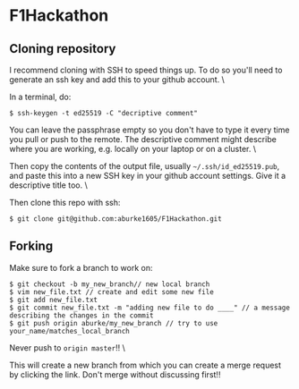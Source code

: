 # F1Hackathon

## Cloning repository

I recommend cloning with SSH to speed things up. To do so you'll need to generate an ssh key and add this to your github account. \

In a terminal, do:

```
$ ssh-keygen -t ed25519 -C "decriptive comment"
```

You can leave the passphrase empty so you don't have to type it every time you pull or push to the remote. The descriptive comment might describe where you are working, e.g. locally on your laptop or on a cluster. \

Then copy the contents of the output file, usually `~/.ssh/id_ed25519.pub`, and paste this into a new SSH key in your github account settings. Give it a descriptive title too. \

Then clone this repo with ssh:

```
$ git clone git@github.com:aburke1605/F1Hackathon.git
```

## Forking

Make sure to fork a branch to work on:

```
$ git checkout -b my_new_branch// new local branch
$ vim new_file.txt // create and edit some new file
$ git add new_file.txt
$ git commit new_file.txt -m "adding new file to do ____" // a message describing the changes in the commit
$ git push origin aburke/my_new_branch // try to use your_name/matches_local_branch
```

Never push to `origin master`!! \

This will create a new branch from which you can create a merge request by clicking the link. Don't merge without discussing first!!
